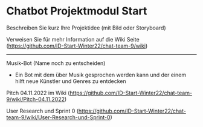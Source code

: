 # Chatbot Projektmodul Start

Beschreiben Sie kurz Ihre Projektidee (mit Bild oder Storyboard)

Verweisen Sie für mehr Information auf die Wiki Seite (https://github.com/ID-Start-Winter22/chat-team-9/wiki)

-----------------------------------------------------------------------------------------------------------------------------------------------------------

Musik-Bot (Name noch zu entscheiden)
- Ein Bot mit dem über Musik gesprochen werden kann und der einem hilft neue Künstler und Genres zu entdecken
        
Pitch 04.11.2022 im Wiki (https://github.com/ID-Start-Winter22/chat-team-9/wiki/Pitch-04.11.2022)

User Research und Sprint 0 (https://github.com/ID-Start-Winter22/chat-team-9/wiki/User-Research-und-Sprint-0)
